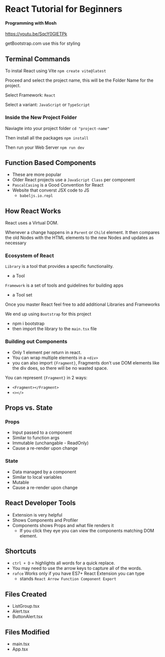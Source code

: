 # React Tutorial for Beginners

#### Programming with Mosh

https://youtu.be/SqcY0GlETPk

getBootstrap.com
use this for styling

## Terminal Commands

To instal React using Vite
`npm create vite@latest`

Proceed and select the project name, this will be the Folder Name for the project.

Select Framework: `React`

Select a variant: `JavaScript` or `TypeScript`

### Inside the New Project Folder

Naviagte into your project folder `cd "project-name"`

Then install all the packages `npm install`

Then run your Web Server `npm run dev`

## Function Based Components

- These are more popular
- Older React projects use a `JavaScript Class` per component
- `PascalCasing` is a Good Convention for React
- Website that converst JSX code to JS
  - `babeljs.io.repl`

## How React Works

React uses a Virtual DOM.

Whenever a change happens in a `Parent` or `Child` element. It then compares the old Nodes with the HTML elements to the new Nodes and updates as necessary

### Ecosystem of React

`Library` is a tool that provides a specific functionality.

- a Tool

`Framework` is a set of tools and guidelines for building apps

- a Tool set

Once you master React feel free to add additional Libraries and Frameworks

We end up using `Bootstrap` for this project

- npm i bootstrap
- then import the library to the `main.tsx` file

### Building out Components

- Only 1 element per return in react.
- You can wrap multiple elements in a `<div>`
- you can also import `{Fragment}`,
  Fragments don't use DOM elements like the div does, so there will be no wasted space.

You can represent `{Fragment}` in 2 ways:

- `<Fragment></Fragment>`
- `<></>`

## Props vs. State

### Props

- Input passed to a component
- Similar to function args
- Immutable (unchangable - ReadOnly)
- Cause a re-render upon change

### State

- Data managed by a component
- Similar to local variables
- Mutable
- Cause a re-render upon change

## React Developer Tools

- Extension is very helpful
- Shows Components and Profiler
- Components shows Props and what file renders it
  - If you click they eye you can view the components matching DOM element.

## Shortcuts

- `ctrl + D` = highlights all words for a quick replace.
- You may need to use the arrow keys to capture all of the words.
- `rafce` Works only if you have ES7+ React Extension you can type
  - stands `React Arrow Function Component Export`

## Files Created

- ListGroup.tsx
- Alert.tsx
- ButtonAlert.tsx

## Files Modified

- main.tsx
- App.tsx
